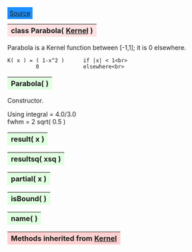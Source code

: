 ---
---

<div class="button">
  <span style="background-color: DodgerBlue; color: White;  border:5px solid DodgerBlue">
<a href=https://github.com/dokester/BayesicFitting/blob/master/BayesicFitting/source/Parabola.py target=_blank>Source</a></span></div>

<a name="Parabola"></a>
<table><thead style="background-color:#FFE0E0; width:100%"><tr><th style="text-align:left">
<strong>class Parabola(</strong> <a href="./Kernel.html">Kernel</a> )
</th></tr></thead></table>
<p>

Parabola is a Kernel function between [-1,1]; it is 0 elsewhere.

    K( x ) = ( 1-x^2 )      if |x| < 1<br>
             0              elsewhere<br>


<a name="Parabola"></a>
<table><thead style="background-color:#E0FFE0; width:100%"><tr><th style="text-align:left">
<strong>Parabola(</strong> ) 
</th></tr></thead></table>
<p>

Constructor.

Using
    integral = 4.0/3.0<br>
    fwhm = 2 sqrt( 0.5 )

<a name="result"></a>
<table><thead style="background-color:#E0FFE0; width:100%"><tr><th style="text-align:left">
<strong>result(</strong> x )
</th></tr></thead></table>
<p>
<a name="resultsq"></a>
<table><thead style="background-color:#E0FFE0; width:100%"><tr><th style="text-align:left">
<strong>resultsq(</strong> xsq )
</th></tr></thead></table>
<p>
<a name="partial"></a>
<table><thead style="background-color:#E0FFE0; width:100%"><tr><th style="text-align:left">
<strong>partial(</strong> x )
</th></tr></thead></table>
<p>
<a name="isBound"></a>
<table><thead style="background-color:#E0FFE0; width:100%"><tr><th style="text-align:left">
<strong>isBound(</strong> )
</th></tr></thead></table>
<p>
<a name="name"></a>
<table><thead style="background-color:#E0FFE0; width:100%"><tr><th style="text-align:left">
<strong>name(</strong> )
</th></tr></thead></table>
<p>
<table><thead style="background-color:#FFD0D0; width:100%"><tr><th style="text-align:left">
<strong>Methods inherited from</strong> <a href="./Kernel.html">Kernel</a></th></tr></thead></table>


